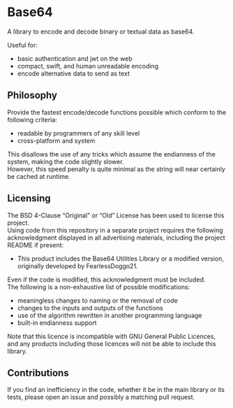 # Base64
A library to encode and decode binary or textual data as base64.

Useful for:
- basic authentication and jwt on the web
- compact, swift, and human unreadable encoding
- encode alternative data to send as text

## Philosophy
Provide the fastest encode/decode functions possible which conform to the following criteria:
- readable by programmers of any skill level
- cross-platform and system

This disallows the use of any tricks which assume the endianness of the system, making the code slightly slower. \
However, this speed penalty is quite minimal as the string will near certainly be cached at runtime.

## Licensing
The BSD 4-Clause “Original” or “Old” License has been used to license this project. \
Using code from this repository in a separate project requires the following acknowledgment displayed in all advertising materials, including the project README if present:
- This product includes the Base64 Utilities Library or a modified version, originally developed by FearlessDoggo21.

Even if the code is modified, this acknowledgment must be included. \
The following is a non-exhaustive list of possible modifications:
- meaningless changes to naming or the removal of code
- changes to the inputs and outputs of the functions
- use of the algorithm rewritten in another programming language
- built-in endianness support

Note that this licence is incompatible with GNU General Public Licences, and any products including those licences will not be able to include this library.

## Contributions
If you find an inefficiency in the code, whether it be in the main library or its tests, please open an issue and possibly a matching pull request.
